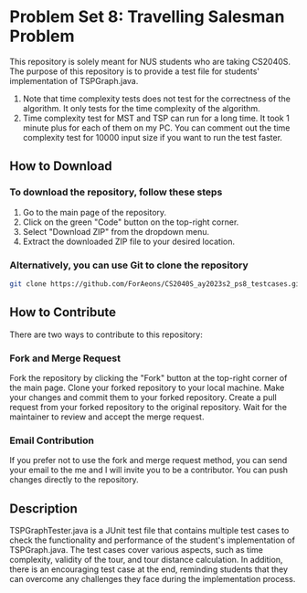 # Problem Set 8: Travelling Salesman Problem

This repository is solely meant for NUS students who are taking CS2040S. The purpose of this
repository is to provide a test file for students' implementation of TSPGraph.java.

1. Note that time complexity tests does not test for the correctness of the algorithm. It only tests for the time complexity of the algorithm.
2. Time complexity test for MST and TSP can run for a long time. It took 1 minute plus for each of them on my PC. You can comment out the time complexity test for 10000 input size if you want to run the test faster.

## How to Download

### To download the repository, follow these steps

1. Go to the main page of the repository.
2. Click on the green "Code" button on the top-right corner.
3. Select "Download ZIP" from the dropdown menu.
4. Extract the downloaded ZIP file to your desired location.

### Alternatively, you can use Git to clone the repository

```bash
git clone https://github.com/ForAeons/CS2040S_ay2023s2_ps8_testcases.git
```

## How to Contribute

There are two ways to contribute to this repository:

### Fork and Merge Request

Fork the repository by clicking the "Fork" button at the top-right corner of the main page.
Clone your forked repository to your local machine.
Make your changes and commit them to your forked repository.
Create a pull request from your forked repository to the original repository.
Wait for the maintainer to review and accept the merge request.

### Email Contribution

If you prefer not to use the fork and merge request method, you can send your email to the me and I will invite you to be a contributor. You can push changes directly to the repository.

## Description

TSPGraphTester.java is a JUnit test file that contains multiple test cases to check the functionality and performance of the student's implementation of TSPGraph.java. The test cases cover various aspects, such as time complexity, validity of the tour, and tour distance calculation. In addition, there is an encouraging test case at the end, reminding students that they can overcome any challenges they face during the implementation process.
